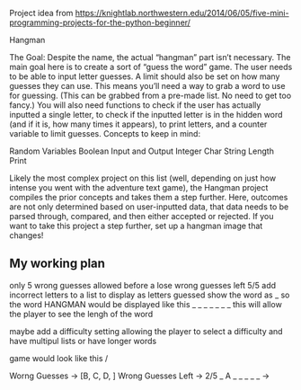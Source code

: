 Project idea from https://knightlab.northwestern.edu/2014/06/05/five-mini-programming-projects-for-the-python-beginner/

Hangman

The Goal: Despite the name, the actual “hangman” part isn’t necessary. The main goal here is to create a sort of “guess the word” game. The user needs to be able to input letter guesses. A limit should also be set on how many guesses they can use. This means you’ll need a way to grab a word to use for guessing. (This can be grabbed from a pre-made list. No need to get too fancy.) You will also need functions to check if the user has actually inputted a single letter, to check if the inputted letter is in the hidden word (and if it is, how many times it appears), to print letters, and a counter variable to limit guesses.
Concepts to keep in mind:

Random
Variables
Boolean
Input and Output
Integer
Char
String
Length
Print


Likely the most complex project on this list (well, depending on just how intense you went with the adventure text game), the Hangman project compiles the prior concepts and takes them a step further. Here, outcomes are not only determined based on user-inputted data, that data needs to be parsed through, compared, and then either accepted or rejected. If you want to take this project a step further, set up a hangman image that changes!

My working plan
--------------------------------
only 5 wrong guesses allowed before a lose wrong guesses left 5/5
add incorrect letters to a list to display as letters guessed
show the word as _ so the word HANGMAN would be displayed like this _ _ _ _ _ _ _ this will allow the player to see the lengh of the word

maybe add a difficulty setting allowing the player to select a difficulty and have multipul lists or have longer words


game would look like this
\/

Worng Guesses -> [B, C, D, ]
Wrong Guesses Left -> 2/5
_ A _ _ _ _ _
-> 